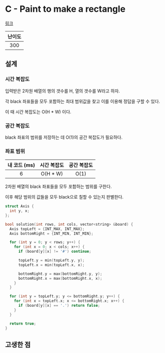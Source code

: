 # C - Paint to make a rectangle

[링크](https://atcoder.jp/contests/abc390/tasks/abc390_c)

| 난이도 |
| :----: |
|  300   |

## 설계

### 시간 복잡도

입력받은 2차원 배열의 행의 갯수를 H, 열의 갯수를 W라고 하자.

각 black 좌표들을 모두 포함하는 최대 범위값을 찾고 이를 이용해 정답을 구할 수 있다.

이 때 시간 복잡도는 O(H \* W) 이다.

### 공간 복잡도

black 좌표의 범위를 저장하는 데 O(1)의 공간 복잡도가 필요하다.

### 좌표 범위

| 내 코드 (ms) | 시간 복잡도 | 공간 복잡도 |
| :----------: | :---------: | :---------: |
|      6       |  O(H \* W)  |    O(1)     |

2차원 배열의 black 좌표들을 모두 포함하는 범위를 구한다.

이후 해당 범위의 값들을 모두 black으로 칠할 수 있는지 판별한다.

```cpp
struct Axis {
  int y, x;
};

bool solution(int rows, int cols, vector<string> &board) {
  Axis topLeft = {INT_MAX, INT_MAX};
  Axis bottomRight = {INT_MIN, INT_MIN};

  for (int y = 0; y < rows; y++) {
    for (int x = 0; x < cols; x++) {
      if (board[y][x] != '#') continue;

      topLeft.y = min(topLeft.y, y);
      topLeft.x = min(topLeft.x, x);

      bottomRight.y = max(bottomRight.y, y);
      bottomRight.x = max(bottomRight.x, x);
    }
  }

  for (int y = topLeft.y; y <= bottomRight.y; y++) {
    for (int x = topLeft.x; x <= bottomRight.x; x++) {
      if (board[y][x] == '.') return false;
    }
  }

  return true;
}
```

## 고생한 점
